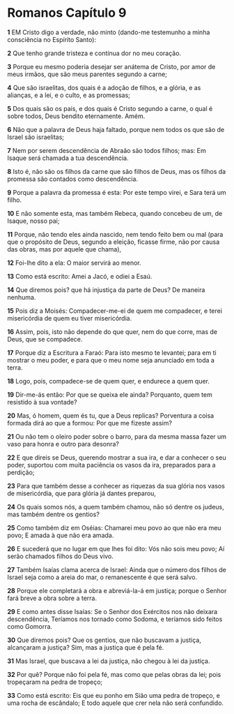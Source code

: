 # Romanos Capítulo 9

**1** 	EM Cristo digo a verdade, não minto (dando-me testemunho a minha consciência no Espírito Santo):

**2** 	Que tenho grande tristeza e contínua dor no meu coração.

**3** 	Porque eu mesmo poderia desejar ser anátema de Cristo, por amor de meus irmãos, que são meus parentes segundo a carne;

**4** 	Que são israelitas, dos quais é a adoção de filhos, e a glória, e as alianças, e a lei, e o culto, e as promessas;

**5** 	Dos quais são os pais, e dos quais é Cristo segundo a carne, o qual é sobre todos, Deus bendito eternamente. Amém.

**6** 	Não que a palavra de Deus haja faltado, porque nem todos os que são de Israel são israelitas;

**7** 	Nem por serem descendência de Abraão são todos filhos; mas: Em Isaque será chamada a tua descendência.

**8** 	Isto é, não são os filhos da carne que são filhos de Deus, mas os filhos da promessa são contados como descendência.

**9** 	Porque a palavra da promessa é esta: Por este tempo virei, e Sara terá um filho.

**10** 	E não somente esta, mas também Rebeca, quando concebeu de um, de Isaque, nosso pai;

**11** 	Porque, não tendo eles ainda nascido, nem tendo feito bem ou mal (para que o propósito de Deus, segundo a eleição, ficasse firme, não por causa das obras, mas por aquele que chama),

**12** 	Foi-lhe dito a ela: O maior servirá ao menor.

**13** 	Como está escrito: Amei a Jacó, e odiei a Esaú.

**14** 	Que diremos pois? que há injustiça da parte de Deus? De maneira nenhuma.

**15** 	Pois diz a Moisés: Compadecer-me-ei de quem me compadecer, e terei misericórdia de quem eu tiver misericórdia.

**16** 	Assim, pois, isto não depende do que quer, nem do que corre, mas de Deus, que se compadece.

**17** 	Porque diz a Escritura a Faraó: Para isto mesmo te levantei; para em ti mostrar o meu poder, e para que o meu nome seja anunciado em toda a terra.

**18** 	Logo, pois, compadece-se de quem quer, e endurece a quem quer.

**19** 	Dir-me-ás então: Por que se queixa ele ainda? Porquanto, quem tem resistido à sua vontade?

**20** 	Mas, ó homem, quem és tu, que a Deus replicas? Porventura a coisa formada dirá ao que a formou: Por que me fizeste assim?

**21** 	Ou não tem o oleiro poder sobre o barro, para da mesma massa fazer um vaso para honra e outro para desonra?

**22** 	E que direis se Deus, querendo mostrar a sua ira, e dar a conhecer o seu poder, suportou com muita paciência os vasos da ira, preparados para a perdição;

**23** 	Para que também desse a conhecer as riquezas da sua glória nos vasos de misericórdia, que para glória já dantes preparou,

**24** 	Os quais somos nós, a quem também chamou, não só dentre os judeus, mas também dentre os gentios?

**25** 	Como também diz em Oséias: Chamarei meu povo ao que não era meu povo; E amada à que não era amada.

**26** 	E sucederá que no lugar em que lhes foi dito: Vós não sois meu povo; Aí serão chamados filhos do Deus vivo.

**27** 	Também Isaías clama acerca de Israel: Ainda que o número dos filhos de Israel seja como a areia do mar, o remanescente é que será salvo.

**28** 	Porque ele completará a obra e abreviá-la-á em justiça; porque o Senhor fará breve a obra sobre a terra.

**29** 	E como antes disse Isaías: Se o Senhor dos Exércitos nos não deixara descendência, Teríamos nos tornado como Sodoma, e teríamos sido feitos como Gomorra.

**30** 	Que diremos pois? Que os gentios, que não buscavam a justiça, alcançaram a justiça? Sim, mas a justiça que é pela fé.

**31** 	Mas Israel, que buscava a lei da justiça, não chegou à lei da justiça.

**32** 	Por quê? Porque não foi pela fé, mas como que pelas obras da lei; pois tropeçaram na pedra de tropeço;

**33** 	Como está escrito: Eis que eu ponho em Sião uma pedra de tropeço, e uma rocha de escândalo; E todo aquele que crer nela não será confundido.

